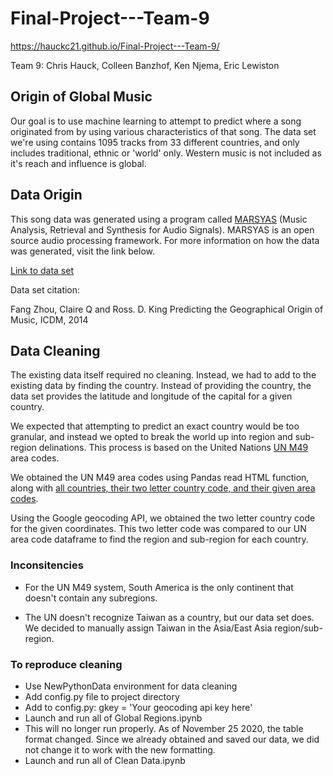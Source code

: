 # Final-Project---Team-9
https://hauckc21.github.io/Final-Project---Team-9/

Team 9: Chris Hauck, Colleen Banzhof, Ken Njema, Eric Lewiston

## Origin of Global Music

Our goal is to use machine learning to attempt to predict where a song originated from by using various characteristics of that song. The data set we're using contains 1095 tracks from 33 different countries, and only includes traditional, ethnic or 'world' only. Western music is not included as it's reach and influence is global.

## Data Origin

This song data was generated using a program called [MARSYAS](http://marsyas.info/) (Music Analysis, Retrieval and Synthesis for Audio Signals). MARSYAS is an open source audio processing framework. For more information on how the data was generated, visit the link below.

[Link to data set](http://archive.ics.uci.edu/ml/datasets/geographical+original+of+music)

Data set citation:

Fang Zhou, Claire Q and Ross. D. King
Predicting the Geographical Origin of Music, ICDM, 2014

## Data Cleaning

The existing data itself required no cleaning. Instead, we had to add to the existing data by finding the country. Instead of providing the country, the data set provides the latitude and longitude of the capital for a given country.

We expected that attempting to predict an exact country would be too granular, and instead we opted to break the world up into region and sub-region delinations. This process is based on the United Nations [UN M49](https://en.wikipedia.org/wiki/UN_M49) area codes.

We obtained the UN M49 area codes using Pandas read HTML function, along with [all countries, their two letter country code, and their given area codes](https://en.wikipedia.org/wiki/List_of_countries_by_United_Nations_geoscheme).

Using the Google geocoding API, we obtained the two letter country code for the given coordinates. This two letter code was compared to our UN area code dataframe to find the region and sub-region for each country.

### Inconsitencies

* For the UN M49 system, South America is the only continent that doesn't contain any subregions.

* The UN doesn't recognize Taiwan as a country, but our data set does. We decided to manually assign Taiwan in the Asia/East Asia region/sub-region.

### To reproduce cleaning

* Use NewPythonData environment for data cleaning
* Add config.py file to project directory
* Add to config.py: gkey = 'Your geocoding api key here'
* Launch and run all of Global Regions.ipynb
* This will no longer run properly. As of November 25 2020, the table format changed. Since we already obtained and saved our data, we did not change it to work with the new formatting.
* Launch and run all of Clean Data.ipynb
